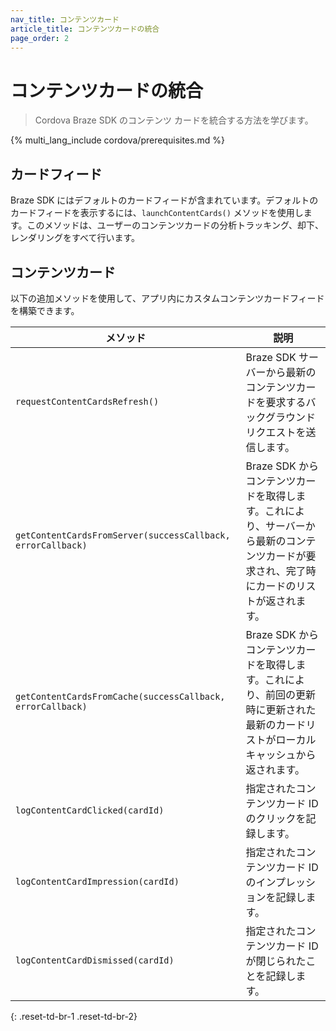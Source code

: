 ```yaml
---
nav_title: コンテンツカード
article_title: コンテンツカードの統合
page_order: 2
---
```


# コンテンツカードの統合

> Cordova Braze SDK のコンテンツ カードを統合する方法を学びます。

{% multi_lang_include cordova/prerequisites.md %}

## カードフィード

Braze SDK にはデフォルトのカードフィードが含まれています。デフォルトのカードフィードを表示するには、`launchContentCards()` メソッドを使用します。このメソッドは、ユーザーのコンテンツカードの分析トラッキング、却下、レンダリングをすべて行います。

## コンテンツカード

以下の追加メソッドを使用して、アプリ内にカスタムコンテンツカードフィードを構築できます。

|メソッド | 説明 |
|---|---|
|`requestContentCardsRefresh()`|Braze SDK サーバーから最新のコンテンツカードを要求するバックグラウンドリクエストを送信します。|
|`getContentCardsFromServer(successCallback, errorCallback)`|Braze SDK からコンテンツカードを取得します。これにより、サーバーから最新のコンテンツカードが要求され、完了時にカードのリストが返されます。|
|`getContentCardsFromCache(successCallback, errorCallback)`|Braze SDK からコンテンツカードを取得します。これにより、前回の更新時に更新された最新のカードリストがローカルキャッシュから返されます。|
|`logContentCardClicked(cardId)`|指定されたコンテンツカード ID のクリックを記録します。|
|`logContentCardImpression(cardId)`|指定されたコンテンツカード ID のインプレッションを記録します。|
|`logContentCardDismissed(cardId)`|指定されたコンテンツカード ID が閉じられたことを記録します。|
{: .reset-td-br-1 .reset-td-br-2}
